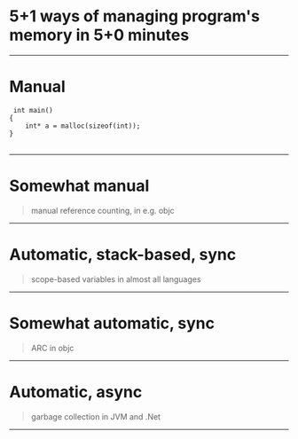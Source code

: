 # 5+1 ways of managing program's memory in 5+0 minutes

---

# Manual
<pre>
<code> int main()
{
    int* a = malloc(sizeof(int));
}
</code>
</pre>

---

# Somewhat manual
> manual reference counting, in e.g. objc

---

# Automatic, stack-based, sync
> scope-based variables in almost all languages

---

# Somewhat automatic, sync
> ARC in objc

---

# Automatic, async 
> garbage collection in JVM and .Net

---


